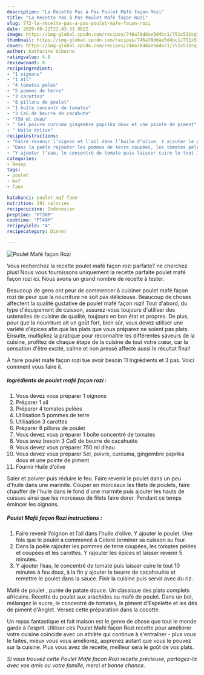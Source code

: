 ```yaml
---
description: "La Recette Pas à Pas Poulet Mafé façon Rozi"
title: "La Recette Pas à Pas Poulet Mafé façon Rozi"
slug: 772-la-recette-pas-a-pas-poulet-mafe-facon-rozi
date: 2020-09-22T22:43:31.962Z
image: https://img-global.cpcdn.com/recipes/746a78ddae5d4bc1/751x532cq70/poulet-mafe-facon-rozi-photo-principale-de-la-recette.jpg
thumbnail: https://img-global.cpcdn.com/recipes/746a78ddae5d4bc1/751x532cq70/poulet-mafe-facon-rozi-photo-principale-de-la-recette.jpg
cover: https://img-global.cpcdn.com/recipes/746a78ddae5d4bc1/751x532cq70/poulet-mafe-facon-rozi-photo-principale-de-la-recette.jpg
author: Katharine Osborne
ratingvalue: 4.8
reviewcount: 8
recipeingredient:
- "1 oignons"
- "1 ail"
- "4 tomates peles"
- "5 pommes de terre"
- "3 carottes"
- "8 pillons de poulet"
- "1 boîte concentr de tomates"
- "3 CaS de beurre de cacahute"
- "750 ml deau"
- " Sel poivre curcuma gingembre paprika doux et une pointe de piment"
- " Huile dolive"
recipeinstructions:
- "Faire revenir l’oignon et l’ail dans l’huile d’olive. Y ajouter le poulet. Une fois que le poulet a commencé à Coloré terminer sa cuisson au four."
- "Dans la poêle rajouter les pommes de terre coupées, les tomates pelées et coupées et les carottes. Y rajouter les épices et laisser revenir 5 minutes."
- "Y ajouter l’eau, le concentré de tomate puis laisser cuire le tout 10 minutes à feu doux, à la fin y ajouter le beurre de cacahouète et remettre le poulet dans la sauce. Finir la cuisine puis servir avec du riz."
categories:
- Resep
tags:
- poulet
- maf
- faon

katakunci: poulet maf faon 
nutrition: 191 calories
recipecuisine: Indonesian
preptime: "PT38M"
cooktime: "PT49M"
recipeyield: "4"
recipecategory: Dinner

---
```



![Poulet Mafé façon Rozi](https://img-global.cpcdn.com/recipes/746a78ddae5d4bc1/751x532cq70/poulet-mafe-facon-rozi-photo-principale-de-la-recette.jpg)

Vous recherchez la recette poulet mafé façon rozi parfaite? ne cherchez plus! Nous vous fournissons uniquement la recette parfaite poulet mafé façon rozi ici. Nous avons un grand nombre de recette à tester.

Beaucoup de gens ont peur de commencer à cuisiner poulet mafé façon rozi de peur que la nourriture ne soit pas délicieuse. Beaucoup de choses affectent la qualité gustative de poulet mafé façon rozi! Tout d'abord, du type d'équipement de cuisson, assurez-vous toujours d'utiliser des ustensiles de cuisine de qualité, toujours en bon état et propres. De plus, pour que la nourriture ait un goût fort, bien sûr, vous devez utiliser une variété d'épices afin que les plats que vous préparez ne soient pas plats. Ensuite, multipliez la pratique pour reconnaître les différentes saveurs de la cuisine, profitez de chaque étape de la cuisine de tout votre cœur, car la sensation d'être excité, calme et non pressé affecte aussi le résultat final!

<!--inarticleads1-->

À faire poulet mafé façon rozi tue avoir besoin 11 Ingrédients et 3 pas. Voici comment vous faire il.

##### Ingrédients de poulet mafé façon rozi :

1. Vous devez vous préparer 1 oignons
1. Préparer 1 ail
1. Préparer 4 tomates pelées
1. Utilisation 5 pommes de terre
1. Utilisation 3 carottes
1. Préparer 8 pillons de poulet
1. Vous devez vous préparer 1 boîte concentré de tomates
1. Vous avez besoin 3 CaS de beurre de cacahuète
1. Vous devez vous préparer 750 ml d’eau
1. Vous devez vous préparer  Sel, poivre, curcuma, gingembre paprika doux et une pointe de piment
1. Fournir  Huile d’olive


Saler et poivrer puis réduire le feu. Faire revenir le poulet dans un peu d&#39;huile dans une marmite. Couper en morceaux les filets de poulets, faire chauffer de l&#39;huile dans le fond d&#39;une marmite puis ajouter les hauts de cuisses ainsi que les morceaux de filets faire dorer. Pendant ce temps émincer les oignons. 

<!--inarticleads2-->

##### Poulet Mafé façon Rozi instructions :

1. Faire revenir l’oignon et l’ail dans l’huile d’olive. Y ajouter le poulet. Une fois que le poulet a commencé à Coloré terminer sa cuisson au four.
1. Dans la poêle rajouter les pommes de terre coupées, les tomates pelées et coupées et les carottes. Y rajouter les épices et laisser revenir 5 minutes.
1. Y ajouter l’eau, le concentré de tomate puis laisser cuire le tout 10 minutes à feu doux, à la fin y ajouter le beurre de cacahouète et remettre le poulet dans la sauce. Finir la cuisine puis servir avec du riz.


Mafé de poulet , purée de patate douce. Un classique des plats complets africains. Recette du poulet aux arachides ou mafé de poulet. Dans un bol, mélangez le sucre, le concentré de tomates, le piment d&#39;Espelette et les dés de piment d&#39;Anglet. Versez cette préparation dans la cocotte. 

<!--inarticleads1-->

<p>
Un repas fantastique et fait maison est le genre de chose que tout le monde garde à l'esprit. Utiliser ces Poulet Mafé façon Rozi recette pour améliorer votre cuisine coïncide avec un athlète qui continue à s'entraîner - plus vous le faites, mieux vous vous améliorez, apprenez autant que vous le pouvez sur la cuisine. Plus vous avez de recette, meilleur sera le goût de vos plats.
</p>

<p>
<i>Si vous trouvez cette Poulet Mafé façon Rozi recette précieuse, partagez-la avec vos amis ou votre famille, merci et bonne chance.</i>
</p>
